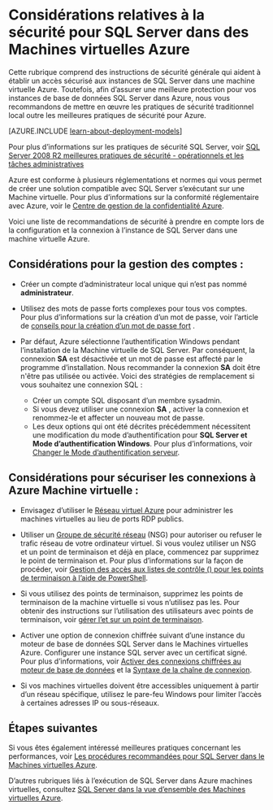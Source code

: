 <properties
    pageTitle="Considérations relatives à la sécurité pour SQL Server dans Azure | Microsoft Azure"
    description="Cette rubrique fait référence aux ressources créées avec le modèle de déploiement classique et fournit des instructions générales pour la sécurisation de SQL Server dans une Machine virtuelle Azure en cours d’exécution."
    services="virtual-machines-windows"
    documentationCenter="na"
    authors="rothja"
    manager="jhubbard"
   editor=""    
   tags="azure-service-management"/>
<tags
    ms.service="virtual-machines-windows"
    ms.devlang="na"
    ms.topic="article"
    ms.tgt_pltfrm="vm-windows-sql-server"
    ms.workload="infrastructure-services"
    ms.date="06/24/2016"
    ms.author="jroth" />

# <a name="security-considerations-for-sql-server-in-azure-virtual-machines"></a>Considérations relatives à la sécurité pour SQL Server dans des Machines virtuelles Azure
 
Cette rubrique comprend des instructions de sécurité générale qui aident à établir un accès sécurisé aux instances de SQL Server dans une machine virtuelle Azure. Toutefois, afin d’assurer une meilleure protection pour vos instances de base de données SQL Server dans Azure, nous vous recommandons de mettre en œuvre les pratiques de sécurité traditionnel local outre les meilleures pratiques de sécurité pour Azure.

[AZURE.INCLUDE [learn-about-deployment-models](../../includes/learn-about-deployment-models-classic-include.md)]


Pour plus d’informations sur les pratiques de sécurité SQL Server, voir [SQL Server 2008 R2 meilleures pratiques de sécurité - opérationnels et les tâches administratives](http://download.microsoft.com/download/1/2/A/12ABE102-4427-4335-B989-5DA579A4D29D/SQL_Server_2008_R2_Security_Best_Practice_Whitepaper.docx)

Azure est conforme à plusieurs réglementations et normes qui vous permet de créer une solution compatible avec SQL Server s’exécutant sur une Machine virtuelle. Pour plus d’informations sur la conformité réglementaire avec Azure, voir le [Centre de gestion de la confidentialité Azure](https://azure.microsoft.com/support/trust-center/).

Voici une liste de recommandations de sécurité à prendre en compte lors de la configuration et la connexion à l’instance de SQL Server dans une machine virtuelle Azure.

## <a name="considerations-for-managing-accounts"></a>Considérations pour la gestion des comptes :

- Créer un compte d’administrateur local unique qui n’est pas nommé **administrateur**.

- Utilisez des mots de passe forts complexes pour tous vos comptes. Pour plus d’informations sur la création d’un mot de passe, voir l’article de [conseils pour la création d’un mot de passe fort](http://windows.microsoft.com/en-us/windows-vista/Tips-for-creating-a-strong-password) .

- Par défaut, Azure sélectionne l’authentification Windows pendant l’installation de la Machine virtuelle de SQL Server. Par conséquent, la connexion **SA** est désactivée et un mot de passe est affecté par le programme d’installation. Nous recommander la connexion **SA** doit être n'être pas utilisée ou activée. Voici des stratégies de remplacement si vous souhaitez une connexion SQL :
    - Créer un compte SQL disposant d’un membre sysadmin.
    - Si vous devez utiliser une connexion **SA** , activer la connexion et renommez-le et affecter un nouveau mot de passe.
    - Les deux options qui ont été décrites précédemment nécessitent une modification du mode d’authentification pour **SQL Server et Mode d’authentification Windows**. Pour plus d’informations, voir [Changer le Mode d’authentification serveur](https://msdn.microsoft.com/library/ms188670.aspx).

## <a name="considerations-for-securing-connections-to-azure-virtual-machine"></a>Considérations pour sécuriser les connexions à Azure Machine virtuelle :

- Envisagez d’utiliser le [Réseau virtuel Azure](../virtual-network/virtual-networks-overview.md) pour administrer les machines virtuelles au lieu de ports RDP publics.

- Utiliser un [Groupe de sécurité réseau](../virtual-network/virtual-networks-nsg.md) (NSG) pour autoriser ou refuser le trafic réseau de votre ordinateur virtuel. Si vous voulez utiliser un NSG et un point de terminaison et déjà en place, commencez par supprimez le point de terminaison et. Pour plus d’informations sur la façon de procéder, voir [Gestion des accès aux listes de contrôle () pour les points de terminaison à l’aide de PowerShell](../virtual-network/virtual-networks-acl-powershell.md).

- Si vous utilisez des points de terminaison, supprimez les points de terminaison de la machine virtuelle si vous n’utilisez pas les. Pour obtenir des instructions sur l’utilisation des utilisateurs avec points de terminaison, voir [gérer l’et sur un point de terminaison](../virtual-network/virtual-machines-windows-classic-setup-endpoints.md#manage-the-acl-on-an-endpoint).

- Activer une option de connexion chiffrée suivant d’une instance du moteur de base de données SQL Server dans le Machines virtuelles Azure. Configurer une instance SQL server avec un certificat signé. Pour plus d’informations, voir [Activer des connexions chiffrées au moteur de base de données](https://msdn.microsoft.com/library/ms191192.aspx) et la [Syntaxe de la chaîne de connexion](https://msdn.microsoft.com/library/ms254500.aspx).

- Si vos machines virtuelles doivent être accessibles uniquement à partir d’un réseau spécifique, utilisez le pare-feu Windows pour limiter l’accès à certaines adresses IP ou sous-réseaux.

## <a name="next-steps"></a>Étapes suivantes

Si vous êtes également intéressé meilleures pratiques concernant les performances, voir [Les procédures recommandées pour SQL Server dans le Machines virtuelles Azure](virtual-machines-windows-sql-performance.md).

D’autres rubriques liés à l’exécution de SQL Server dans Azure machines virtuelles, consultez [SQL Server dans la vue d’ensemble des Machines virtuelles Azure](virtual-machines-windows-sql-server-iaas-overview.md).
